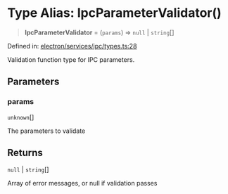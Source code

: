 # Type Alias: IpcParameterValidator()

> **IpcParameterValidator** = (`params`) => `null` \| `string`[]

Defined in: [electron/services/ipc/types.ts:28](https://github.com/Nick2bad4u/Uptime-Watcher/blob/8a1973382d5fe14c52996ecda381894eb7ecd4a6/electron/services/ipc/types.ts#L28)

Validation function type for IPC parameters.

## Parameters

### params

`unknown`[]

The parameters to validate

## Returns

`null` \| `string`[]

Array of error messages, or null if validation passes
